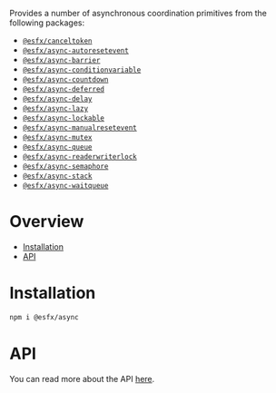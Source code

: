 Provides a number of asynchronous coordination primitives from the following packages:

- [`@esfx/canceltoken`](../canceltoken/README.md)
- [`@esfx/async-autoresetevent`](../async-autoresetevent/README.md)
- [`@esfx/async-barrier`](../async-barrier/README.md)
- [`@esfx/async-conditionvariable`](../async-conditionvariable/README.md)
- [`@esfx/async-countdown`](../async-countdown/README.md)
- [`@esfx/async-deferred`](../async-deferred/README.md)
- [`@esfx/async-delay`](../async-delay/README.md)
- [`@esfx/async-lazy`](../async-lazy/README.md)
- [`@esfx/async-lockable`](../async-lockable/README.md)
- [`@esfx/async-manualresetevent`](../async-manualresetevent/README.md)
- [`@esfx/async-mutex`](../async-mutex/README.md)
- [`@esfx/async-queue`](../async-queue/README.md)
- [`@esfx/async-readerwriterlock`](../async-readerwriterlock/README.md)
- [`@esfx/async-semaphore`](../async-semaphore/README.md)
- [`@esfx/async-stack`](../async-stack/README.md)
- [`@esfx/async-waitqueue`](../async-waitqueue/README.md)

# Overview

* [Installation](#installation)
* [API](#api)

# Installation

```sh
npm i @esfx/async
```

# API

You can read more about the API [here](https://esfx.js.org/esfx/api/async.html).
